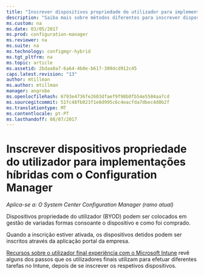 ```yaml
---
title: "Inscrever dispositivos propriedade do utilizador para implementações híbridas com o Configuration Manager | Microsoft Docs"
description: "Saiba mais sobre métodos diferentes para inscrever dispositivos propriedade do utilizador para implementações híbridas com o Configuration Manager."
ms.custom: na
ms.date: 03/05/2017
ms.prod: configuration-manager
ms.reviewer: na
ms.suite: na
ms.technology: configmgr-hybrid
ms.tgt_pltfrm: na
ms.topic: article
ms.assetid: 2bdaa8a7-6a64-4b0e-b617-309dcd912c45
caps.latest.revision: "13"
author: mtillman
ms.author: mtillman
manager: angrobe
ms.openlocfilehash: 6793e4736fe2603dfaef9f98b0fb54e5584aa7cd
ms.sourcegitcommit: 51fc48fb023f1e8d995c6c4eacfda7dbec4d0b2f
ms.translationtype: MT
ms.contentlocale: pt-PT
ms.lasthandoff: 08/07/2017
---
```

# <a name="enroll-user-owned-devices-for-hybrid-deployments-with-configuration-manager"></a>Inscrever dispositivos propriedade do utilizador para implementações híbridas com o Configuration Manager

*Aplica-se a: O System Center Configuration Manager (ramo atual)*

Dispositivos propriedade do utilizador (BYOD) podem ser colocados em gestão de variadas formas consoante o dispositivo e como foi comprado.  

Quando a inscrição estiver ativada, os dispositivos detidos podem ser inscritos através da aplicação portal da empresa.

[Recursos sobre o utilizador final experiência com o Microsoft Intune](https://docs.microsoft.com/en-us/intune/deploy-use/what-to-tell-your-end-users-about-using-microsoft-intune) revê alguns dos passos que os utilizadores finais utilizam para efetuar diferentes tarefas no Intune, depois de se inscrever os respetivos dispositivos.
